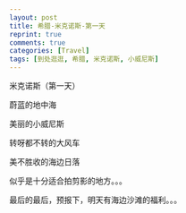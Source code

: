 ```yaml
---
layout: post
title: 希腊-米克诺斯-第一天
reprint: true
comments: true
categories: [Travel]
tags: [到处逛逛, 希腊, 米克诺斯, 小威尼斯]
---
```


米克诺斯（第一天）

蔚蓝的地中海

美丽的小威尼斯

转呀都不转的大风车

美不胜收的海边日落

似乎是十分适合拍剪影的地方。。。


<script>
    photos=[
        ["/images/2017-09-17/DSC06984.jpg", "米克诺斯岛上的alpha银行", "75%"],
        ["/images/2017-09-17/DSC06986.jpg", "先来一发蔚蓝的大海", "75%"],
        ["/images/2017-09-17/DSC06987.jpg", "以及海边的白房子及洗海澡晒太阳的人们。。。", "75%"],
        ["/images/2017-09-17/DSC06991.jpg", "街边的一家餐馆", "75%"],
        ["/images/2017-09-17/DSC06993.jpg", "沙滩边的鸽子，广角镜头难得抓到一只飞翔中的。。。", "75%"],
        ["/images/2017-09-17/DSC06994.jpg", "再来一发海边白房子", "75%"],
        ["/images/2017-09-17/DSC06998.jpg", "海边小女孩，咦，水里有啥呢。。。", "75%"],
        ["/images/2017-09-17/DSC07003.jpg", "一个蓝顶的教堂", "75%"],
        ["/images/2017-09-17/DSC07010.jpg", "阳光正好，拍下两个不同肤色的房子。。。", "75%"],
        ["/images/2017-09-17/DSC07013.jpg", "海水中的潮起潮落", "75%"],
        ["/images/2017-09-17/DSC07020.jpg", "远方的红顶小艇在前行。。。", "75%"],
        ["/images/2017-09-17/DSC07024.jpg", "抬头的蓝天", "75%"],
        ["/images/2017-09-17/DSC07028.jpg", "阳光蓝天下交错的白房", "75%"],
        ["/images/2017-09-17/DSC07032.jpg", "", "75%"],
        ["/images/2017-09-17/DSC07034.jpg", "", "75%"],
        ["/images/2017-09-17/DSC07036.jpg", "天、海的蓝色，与海边的小威尼斯的白色，构成了米岛的两种色调", "75%"],
        ["/images/2017-09-17/DSC07040.jpg", "又一浪花袭来", "75%"],
        ["/images/2017-09-17/DSC07045.jpg", "去往看风车的路上，两旁也都是统一白的色调", "75%"],
        ["/images/2017-09-17/DSC07050.jpg", "", "75%"],
        ["/images/2017-09-17/DSC07057.jpg", "", "75%"],
        ["/images/2017-09-17/DSC07060.jpg", "", "75%"],
        ["/images/2017-09-17/DSC07071.jpg", "大风车，来一发", "75%"],
        ["/images/2017-09-17/DSC07064.jpg", "波光粼粼的地中海", "75%"],
        ["/images/2017-09-17/DSC07066.jpg", "", "75%"],
        ["/images/2017-09-17/DSC07069.jpg", "", "75%"],
        ["/images/2017-09-17/DSC07072.jpg", "海边沙滩上晒太阳玩手机的妹纸们。。。", "75%"],
        ["/images/2017-09-17/DSC07073.jpg", "", "75%"],
        ["/images/2017-09-17/DSC07077.jpg", "一辆洒满尘埃的小红车", "75%"],
        ["/images/2017-09-17/DSC07083.jpg", "楼梯：梦想、微笑、生活、爱、夏天、米克诺斯。。。", "75%"],
        ["/images/2017-09-17/DSC07081.jpg", "", "75%"],
        ["/images/2017-09-17/DSC07084.jpg", "两张蓝天下的白房子", "75%"],
        ["/images/2017-09-17/DSC07086.jpg", "", "75%"],
        ["/images/2017-09-17/DSC07088.jpg", "", "75%"],
        ["/images/2017-09-17/DSC07089.jpg", "", "75%"],
        ["/images/2017-09-17/DSC07090.jpg", "俯视小威尼斯，咦，这根电杆这么抢镜。。。", "75%"],
        ["/images/2017-09-17/DSC07091.jpg", "", "75%"],
        ["/images/2017-09-17/DSC07092.jpg", "", "75%"],
        ["/images/2017-09-17/DSC07094.jpg", "有一个风车，不在海边，孤独的一个", "75%"],
        ["/images/2017-09-17/DSC07096.jpg", "", "75%"],
        ["/images/2017-09-17/DSC07097.jpg", "", "75%"],
        ["/images/2017-09-17/DSC07106.jpg", "", "75%"],
        ["/images/2017-09-17/DSC07107.jpg", "教堂上空，海鸥翱翔", "75%"],
        ["/images/2017-09-17/DSC07109.jpg", "", "75%"],
        ["/images/2017-09-17/DSC07110.jpg", "冰镇啤酒，爽两下", "75%"],
        ["/images/2017-09-17/DSC07113.jpg", "", "75%"],
        ["/images/2017-09-17/DSC07119.jpg", "太阳西下", "75%"],
        ["/images/2017-09-17/DSC07122.jpg", "", "75%"],
        ["/images/2017-09-17/DSC07125.jpg", "", "75%"],
        ["/images/2017-09-17/DSC07136.jpg", "", "75%"],
        ["/images/2017-09-17/DSC07137.jpg", "夕阳下的浪花们", "75%"],
        ["/images/2017-09-17/DSC07140.jpg", "", "75%"],
        ["/images/2017-09-17/DSC07141.jpg", "夕阳下，沙滩和风车更显金色", "75%"],
        ["/images/2017-09-17/DSC07142.jpg", "", "75%"],
        ["/images/2017-09-17/DSC07143.jpg", "", "75%"],
        ["/images/2017-09-17/DSC07146.jpg", "", "75%"],
        ["/images/2017-09-17/DSC07156.jpg", "", "75%"],
        ["/images/2017-09-17/DSC07373.jpg", "落日之后的海边，及教堂", "75%"],
        ["/images/2017-09-17/DSC07378.jpg", "", "75%"],
        ["/images/2017-09-17/DSC07380.jpg", "傍晚，小威尼斯逐渐亮起了灯光", "75%"],
        ["/images/2017-09-17/DSC07382.jpg", "", "75%"],
        ["/images/2017-09-17/DSC07383.jpg", "教堂顶部的十字架", "75%"],
        ["/images/2017-09-17/DSC07385.jpg", "最后，回客栈的小路。。。", "75%"],
    ];
    for (var i=0; i<photos.length; i++)
    {
        document.write("<figure><a href=\"" + photos[i][0] + "\" target=\"_blank\">")
        document.write("<img src=\"" + photos[i][0] + "\" alt=\"" + photos[i][1] + "\" width=\"" + photos[i][2] + "\">")
        document.write("</a></figure>")

        if (photos[i].length > 3)
            document.write(photos[i][3] + "<br><br>")
        else if (photos[i][1].length > 0)
            document.write(photos[i][1] + "<br><br>")
        else
            document.write("<br>")
    }
</script>

最后的最后，预报下，明天有海边沙滩的福利。。。
